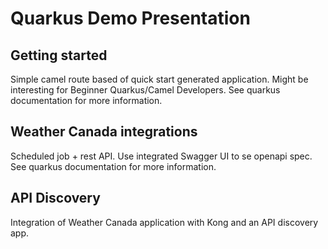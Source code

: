 # Quarkus Demo Presentation

## Getting started

Simple camel route based of quick start generated application. Might be interesting for Beginner Quarkus/Camel Developers. See quarkus documentation for more information.

## Weather Canada integrations

Scheduled job + rest API. Use integrated Swagger UI to se openapi spec. See quarkus documentation for more information.

## API Discovery

Integration of Weather Canada application with Kong and an API discovery app.